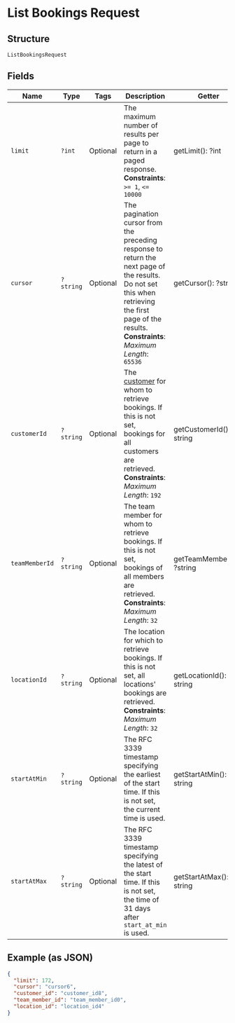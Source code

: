 
# List Bookings Request

## Structure

`ListBookingsRequest`

## Fields

| Name | Type | Tags | Description | Getter | Setter |
|  --- | --- | --- | --- | --- | --- |
| `limit` | `?int` | Optional | The maximum number of results per page to return in a paged response.<br>**Constraints**: `>= 1`, `<= 10000` | getLimit(): ?int | setLimit(?int limit): void |
| `cursor` | `?string` | Optional | The pagination cursor from the preceding response to return the next page of the results. Do not set this when retrieving the first page of the results.<br>**Constraints**: *Maximum Length*: `65536` | getCursor(): ?string | setCursor(?string cursor): void |
| `customerId` | `?string` | Optional | The [customer](entity:Customer) for whom to retrieve bookings. If this is not set, bookings for all customers are retrieved.<br>**Constraints**: *Maximum Length*: `192` | getCustomerId(): ?string | setCustomerId(?string customerId): void |
| `teamMemberId` | `?string` | Optional | The team member for whom to retrieve bookings. If this is not set, bookings of all members are retrieved.<br>**Constraints**: *Maximum Length*: `32` | getTeamMemberId(): ?string | setTeamMemberId(?string teamMemberId): void |
| `locationId` | `?string` | Optional | The location for which to retrieve bookings. If this is not set, all locations' bookings are retrieved.<br>**Constraints**: *Maximum Length*: `32` | getLocationId(): ?string | setLocationId(?string locationId): void |
| `startAtMin` | `?string` | Optional | The RFC 3339 timestamp specifying the earliest of the start time. If this is not set, the current time is used. | getStartAtMin(): ?string | setStartAtMin(?string startAtMin): void |
| `startAtMax` | `?string` | Optional | The RFC 3339 timestamp specifying the latest of the start time. If this is not set, the time of 31 days after `start_at_min` is used. | getStartAtMax(): ?string | setStartAtMax(?string startAtMax): void |

## Example (as JSON)

```json
{
  "limit": 172,
  "cursor": "cursor6",
  "customer_id": "customer_id8",
  "team_member_id": "team_member_id0",
  "location_id": "location_id4"
}
```

